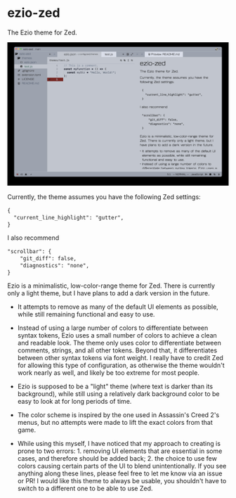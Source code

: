 # ezio-zed

The Ezio theme for Zed.

![Zed with Ezio theme enabled](images/example.jpg)

Currently, the theme assumes you have the following Zed settings:

```
{
  "current_line_highlight": "gutter",
}
```

I also recommend

```
"scrollbar": {
    "git_diff": false,
    "diagnostics": "none",
}
```

Ezio is a minimalistic, low-color-range theme for Zed. There is currently only a light theme, but I have plans to add a dark version in the future.

- It attempts to remove as many of the default UI elements as possible, while still remaining functional and easy to use.

- Instead of using a large number of colors to differentiate between syntax tokens, Ezio uses a small number of colors to achieve a clean and readable look. The theme only uses color to differentiate between comments, strings, and all other tokens. Beyond that, it differentiates between other syntax tokens via font weight. I really have to credit Zed for allowing this type of configuration, as otherwise the theme wouldn't work nearly as well, and likely be too extreme for most people.

- Ezio is supposed to be a "light" theme (where text is darker than its background), while still using a relatively dark background color to be easy to look at for long periods of time.

- The color scheme is inspired by the one used in Assassin's Creed 2's menus, but no attempts were made to lift the exact colors from that game.

- While using this myself, I have noticed that my approach to creating is prone to two errors: 1. removing UI elements that are essential in some cases, and therefore should be added back; 2. the choice to use few colors causing certain parts of the UI to blend unintentionally. If you see anything along these lines, please feel free to let me know via an issue or PR! I would like this theme to always be usable, you shouldn't have to switch to a different one to be able to use Zed.
